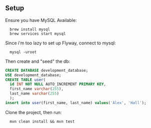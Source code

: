 ## Setup

  Ensure you have MySQL Available:

  ```shell
    brew install mysql
    brew services start mysql
  ```

  Since i'm too lazy to set up Flyway, connect to mysql:

  ```shell
    mysql -uroot
  ```

  Then create and "seed" the db:
  ```sql
  CREATE DATABASE development_database;
  USE development_database;
  CREATE TABLE user(
    id INT NOT NULL AUTO_INCREMENT PRIMARY KEY,
    first_name varchar(255), 
    last_name varchar(255)
    );
  insert into user(first_name, last_name) values('Alex', 'Hall');
  ```

  Clone the project, then run:
  ```shell
    mvn clean install && mvn test
  ```
 